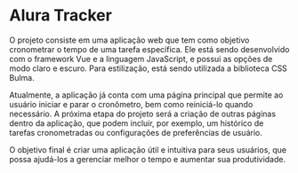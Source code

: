 # Alura Tracker

O projeto consiste em uma aplicação web que tem como objetivo cronometrar o tempo de uma tarefa específica. Ele está sendo desenvolvido com o framework Vue e a linguagem JavaScript, e possui as opções de modo claro e escuro. Para estilização, está sendo utilizada a biblioteca CSS Bulma.

Atualmente, a aplicação já conta com uma página principal que permite ao usuário iniciar e parar o cronômetro, bem como reiniciá-lo quando necessário. A próxima etapa do projeto será a criação de outras páginas dentro da aplicação, que podem incluir, por exemplo, um histórico de tarefas cronometradas ou configurações de preferências de usuário.

 O objetivo final é criar uma aplicação útil e intuitiva para seus usuários, que possa ajudá-los a gerenciar melhor o tempo e aumentar sua produtividade.
